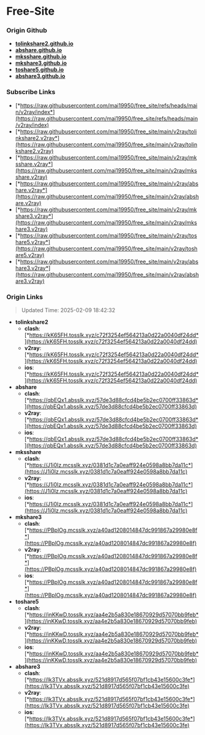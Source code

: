 # Free-Site

### Origin Github

- [**tolinkshare2.github.io**](https://github.com/tolinkshare2/tolinkshare2.github.io)
- [**abshare.github.io**](https://github.com/abshare/abshare.github.io)
- [**mksshare.github.io**](https://github.com/mksshare/mksshare.github.io)
- [**mkshare3.github.io**](https://github.com/mkshare3/mkshare3.github.io)
- [**toshare5.github.io**](https://github.com/toshare5/toshare5.github.io)
- [**abshare3.github.io**](https://github.com/abshare3/abshare3.github.io)

### Subscribe Links

- [*https://raw.githubusercontent.com/mai19950/free_site/refs/heads/main/v2ray/index*](https://raw.githubusercontent.com/mai19950/free_site/refs/heads/main/v2ray/index)
- [*https://raw.githubusercontent.com/mai19950/free_site/main/v2ray/tolinkshare2.v2ray*](https://raw.githubusercontent.com/mai19950/free_site/main/v2ray/tolinkshare2.v2ray)
- [*https://raw.githubusercontent.com/mai19950/free_site/main/v2ray/mksshare.v2ray*](https://raw.githubusercontent.com/mai19950/free_site/main/v2ray/mksshare.v2ray)
- [*https://raw.githubusercontent.com/mai19950/free_site/main/v2ray/abshare.v2ray*](https://raw.githubusercontent.com/mai19950/free_site/main/v2ray/abshare.v2ray)
- [*https://raw.githubusercontent.com/mai19950/free_site/main/v2ray/mkshare3.v2ray*](https://raw.githubusercontent.com/mai19950/free_site/main/v2ray/mkshare3.v2ray)
- [*https://raw.githubusercontent.com/mai19950/free_site/main/v2ray/toshare5.v2ray*](https://raw.githubusercontent.com/mai19950/free_site/main/v2ray/toshare5.v2ray)
- [*https://raw.githubusercontent.com/mai19950/free_site/main/v2ray/abshare3.v2ray*](https://raw.githubusercontent.com/mai19950/free_site/main/v2ray/abshare3.v2ray)

### Origin Links

> Updated Time: 2025-02-09 18:42:32

- **tolinkshare2**
  - **clash**: [*https://kK65FH.tosslk.xyz/c72f3254ef564213a0d22a0040df24dd*](https://kK65FH.tosslk.xyz/c72f3254ef564213a0d22a0040df24dd)
  - **v2ray**: [*https://kK65FH.tosslk.xyz/c72f3254ef564213a0d22a0040df24dd*](https://kK65FH.tosslk.xyz/c72f3254ef564213a0d22a0040df24dd)
  - **ios**: [*https://kK65FH.tosslk.xyz/c72f3254ef564213a0d22a0040df24dd*](https://kK65FH.tosslk.xyz/c72f3254ef564213a0d22a0040df24dd)
- **abshare**
  - **clash**: [*https://qbEQx1.absslk.xyz/57de3d88cfcd4be5b2ec0700ff33863d*](https://qbEQx1.absslk.xyz/57de3d88cfcd4be5b2ec0700ff33863d)
  - **v2ray**: [*https://qbEQx1.absslk.xyz/57de3d88cfcd4be5b2ec0700ff33863d*](https://qbEQx1.absslk.xyz/57de3d88cfcd4be5b2ec0700ff33863d)
  - **ios**: [*https://qbEQx1.absslk.xyz/57de3d88cfcd4be5b2ec0700ff33863d*](https://qbEQx1.absslk.xyz/57de3d88cfcd4be5b2ec0700ff33863d)
- **mksshare**
  - **clash**: [*https://J1i0Iz.mcsslk.xyz/0381d1c7a0eaff924e0598a8bb7da11c*](https://J1i0Iz.mcsslk.xyz/0381d1c7a0eaff924e0598a8bb7da11c)
  - **v2ray**: [*https://J1i0Iz.mcsslk.xyz/0381d1c7a0eaff924e0598a8bb7da11c*](https://J1i0Iz.mcsslk.xyz/0381d1c7a0eaff924e0598a8bb7da11c)
  - **ios**: [*https://J1i0Iz.mcsslk.xyz/0381d1c7a0eaff924e0598a8bb7da11c*](https://J1i0Iz.mcsslk.xyz/0381d1c7a0eaff924e0598a8bb7da11c)
- **mkshare3**
  - **clash**: [*https://PBplOg.mcsslk.xyz/a40ad1208014847dc991867a29980e8f*](https://PBplOg.mcsslk.xyz/a40ad1208014847dc991867a29980e8f)
  - **v2ray**: [*https://PBplOg.mcsslk.xyz/a40ad1208014847dc991867a29980e8f*](https://PBplOg.mcsslk.xyz/a40ad1208014847dc991867a29980e8f)
  - **ios**: [*https://PBplOg.mcsslk.xyz/a40ad1208014847dc991867a29980e8f*](https://PBplOg.mcsslk.xyz/a40ad1208014847dc991867a29980e8f)
- **toshare5**
  - **clash**: [*https://inKKwD.tosslk.xyz/aa4e2b5a830e18670929d57070bb9feb*](https://inKKwD.tosslk.xyz/aa4e2b5a830e18670929d57070bb9feb)
  - **v2ray**: [*https://inKKwD.tosslk.xyz/aa4e2b5a830e18670929d57070bb9feb*](https://inKKwD.tosslk.xyz/aa4e2b5a830e18670929d57070bb9feb)
  - **ios**: [*https://inKKwD.tosslk.xyz/aa4e2b5a830e18670929d57070bb9feb*](https://inKKwD.tosslk.xyz/aa4e2b5a830e18670929d57070bb9feb)
- **abshare3**
  - **clash**: [*https://Ik3TVx.absslk.xyz/521d8917d565f07bf1cb43e15600c3fe*](https://Ik3TVx.absslk.xyz/521d8917d565f07bf1cb43e15600c3fe)
  - **v2ray**: [*https://Ik3TVx.absslk.xyz/521d8917d565f07bf1cb43e15600c3fe*](https://Ik3TVx.absslk.xyz/521d8917d565f07bf1cb43e15600c3fe)
  - **ios**: [*https://Ik3TVx.absslk.xyz/521d8917d565f07bf1cb43e15600c3fe*](https://Ik3TVx.absslk.xyz/521d8917d565f07bf1cb43e15600c3fe)
